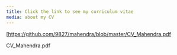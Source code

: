 ```yaml
---
title: Click the link to see my curriculum vitae
media: about my CV 
---
```

[https://github.com/9827/mahendra/blob/master/CV_Mahendra.pdf

CV_Mahendra.pdf
